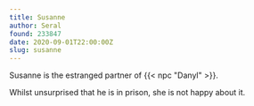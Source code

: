 ```yaml
---
title: Susanne
author: Seral
found: 233847
date: 2020-09-01T22:00:00Z
slug: susanne
---
```


Susanne is the estranged partner of {{< npc "Danyl" >}}.<!--more-->

Whilst unsurprised that he is in prison, she is not happy about it.
